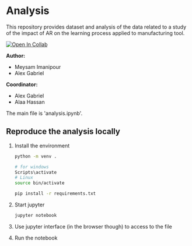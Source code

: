 # Analysis 

This repository provides dataset and analysis of the data related to a study of the impact of AR on the learning process applied to manufacturing tool. 

[![Open In Collab](https://colab.research.google.com/assets/colab-badge.svg)](https://colab.research.google.com/github/ERPI-UL/indico-learning-analysis/)

__Author:__ 
* Meysam Imanipour
* Alex Gabriel

__Coordinator:__ 
* Alex Gabriel
* Alaa Hassan

The main file is 'analysis.ipynb'.

## Reproduce the analysis locally 
1. Install the environment
    ```sh
    python -m venv .

    # for windows 
    Scripts\activate
    # Linux
    source bin/activate

    pip install -r requirements.txt
    ```
2. Start jupyter
    ```sh
    jupyter notebook
    ```
3. Use jupyter interface (in the browser though) to access to the file

4. Run the notebook
